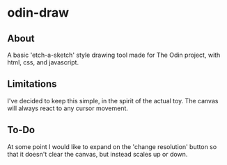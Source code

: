 # odin-draw
## About
A basic 'etch-a-sketch' style drawing tool made for The Odin project, with html, css, and javascript.

## Limitations
I've decided to keep this simple, in the spirit of the actual toy. The canvas will always react to any cursor movement.

## To-Do
At some point I would like to expand on the 'change resolution' button so that it doesn't clear the canvas, but instead scales up or down.
